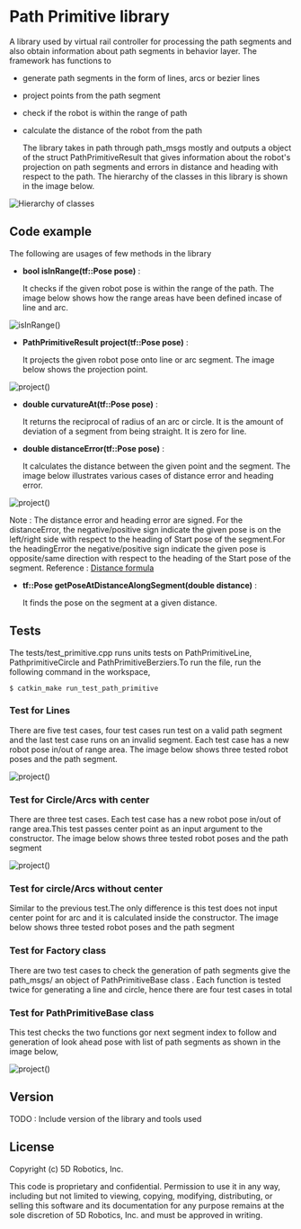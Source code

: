 # Path Primitive library

A library used by virtual rail controller for processing the path segments and also obtain information about path segments in behavior layer. The framework has functions to 

* generate path segments in the form of lines, arcs or bezier lines
* project points from the path segment
* check if the robot is within the range of path
* calculate the distance of the robot from the path

	The library takes in path through path_msgs mostly and outputs a object of the struct PathPrimitiveResult that gives information about the robot's projection on path segments and errors in distance and heading with respect to the path. The hierarchy of the classes in this library is shown in the image below.

![Hierarchy of classes](https://github.com/slipsateckhart/AGVdev/resources/images/hoc.jpg)

## Code example

The following are usages of few methods in the library

* **bool isInRange(tf::Pose pose)** :

	It checks if the given robot pose is within the range of the path. The image below shows how the range areas have been defined incase of line and arc.

![isInRange()](/resources/images/isInRange.jpg)


* **PathPrimitiveResult project(tf::Pose pose)** :

	It projects the given robot pose onto line or arc segment. The image below shows the projection point. <TODO : Add the changess made in project function>

![project()](/resources/images/project.jpg)


* **double curvatureAt(tf::Pose pose)** :

	It returns the reciprocal of radius of an arc or circle. It is the amount of deviation of a segment from being straight. It is zero for line.


* **double distanceError(tf::Pose pose)** :

	It calculates the  distance between the given point and the segment. The image below illustrates various cases of distance error and heading error.

![project()](/resources/images/distError.jpg) 

Note : The distance error and heading error are signed. For the distanceError, the negative/positive sign indicate the given pose is on the left/right side with respect to the heading of Start pose of the segment.For the headingError the negative/positive sign indicate the given pose is opposite/same direction with respect to the heading of the Start pose of the segment. Reference : [Distance formula](https://en.wikipedia.org/wiki/Distance_from_a_point_to_a_line)

* **tf::Pose getPoseAtDistanceAlongSegment(double distance)** :

	It finds the pose on the segment at a given distance.


## Tests

The tests/test_primitive.cpp runs units tests on PathPrimitiveLine, PathprimitiveCircle and PathPrimitiveBerziers.To run the file, run the following command in the workspace,

```
$ catkin_make run_test_path_primitive

```
<TODO : Edit the test cases and diagrams>

### Test for Lines

   There are five test cases, four test cases run test on a valid path segment and the last test case runs on an invalid segment. Each test case has a new robot pose in/out of range area. The image below shows three tested robot poses and the path segment.

![project()](/resources/images/Test_Line.jpg)
 
### Test for Circle/Arcs with center

   There are three test cases. Each test case has a new robot pose in/out of range area.This test passes center point as an input argument to the constructor. The image below shows three tested robot poses and the path segment
	
![project()](/resources/images/Test_Arcs.jpg)

### Test for circle/Arcs without center

   Similar to the previous test.The only difference is this test does not input center point for arc and it is calculated inside the constructor. The image below shows three tested robot poses and the path segment

### Test for Factory class

   There are two test cases to check the generation of path segments give the path_msgs/ an object of PathPrimitiveBase class . Each function is tested twice for generating a line and circle, hence there are four test cases in total

### Test for PathPrimitiveBase class
 
   This test checks the two functions gor next segment index to follow and generation of look ahead pose with list of path segments as shown in the image below,

![project()](/resources/images/Test_lookahead.jpeg)


## Version

TODO : Include version of the library and tools used

## License

Copyright (c) 5D Robotics, Inc.

This code is proprietary and confidential. Permission to use it in any way,
including but not limited to viewing, copying, modifying, distributing, or
selling this software and its documentation for any purpose remains at the
sole discretion of 5D Robotics, Inc. and must be approved in writing.
